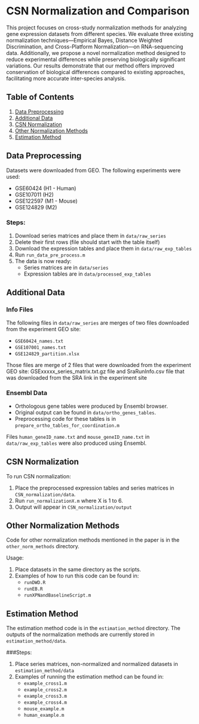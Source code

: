 # CSN Normalization and Comparison

This project focuses on cross-study normalization methods for analyzing gene expression datasets from different species. We evaluate three existing normalization techniques—Empirical Bayes, Distance Weighted Discrimination, and Cross-Platform Normalization—on RNA-sequencing data. Additionally, we propose a novel normalization method designed to reduce experimental differences while preserving biologically significant variations. Our results demonstrate that our method offers improved conservation of biological differences compared to existing approaches, facilitating more accurate inter-species analysis.

## Table of Contents
1. [Data Preprocessing](#data-preprocessing)
2. [Additional Data](#additional-data)
3. [CSN Normalization](#csn-normalization)
4. [Other Normalization Methods](#other-normalization-methods)
5. [Estimation Method](#estimation-method)

## Data Preprocessing

Datasets were downloaded from GEO. The following experiments were used:
- GSE60424 (H1 - Human)
- GSE107011 (H2)
- GSE122597 (M1 - Mouse)
- GSE124829 (M2)

### Steps:
1. Download series matrices and place them in `data/raw_series`
2. Delete their first rows (file should start with the table itself)
3. Download the expression tables and place them in `data/raw_exp_tables`
4. Run `run_data_pre_process.m`
5. The data is now ready: 
   - Series matrices are in `data/series`
   - Expression tables are in `data/processed_exp_tables`

## Additional Data

### Info Files
The following files in `data/raw_series` are merges of two files downloaded from the experiment GEO site:
- `GSE60424_names.txt`
- `GSE107001_names.txt`
- `GSE124829_partition.xlsx`

Those files are merge of 2 files that were downloaded from the experiment GEO site:
GSExxxxx_series_matrix.txt.gz file and SraRunInfo.csv file that was downloaded from the SRA link in the experiment site


### Ensembl Data
- Orthologous gene tables were produced by Ensembl browser. 
- Original output can be found in `data/ortho_genes_tables`.
- Preprocessing code for these tables is in `prepare_ortho_tables_for_coordination.m`

Files `human_geneID_name.txt` and `mouse_geneID_name.txt` in `data/raw_exp_tables` were also produced using Ensembl.

## CSN Normalization

To run CSN normalization:
1. Place the preprocessed expression tables and series matrices in `CSN_normalization/data`.
2. Run `run_normalizationX.m` where X is 1 to 6.
3. Output will appear in `CSN_normalization/output`

## Other Normalization Methods

Code for other normalization methods mentioned in the paper is in the `other_norm_methods` directory.

Usage:
1. Place datasets in the same directory as the scripts.
2. Examples of how to run this code can be found in:
   - `runDWD.R`
   - `runEB.R`
   - `runXPNandBaselineScript.m`

## Estimation Method

The estimation method code is in the `estimation_method` directory.
The outputs of the normalization methods are currently stored in `estimation_method/data`.

###Steps:
1. Place series matrices, non-normalized and normalized datasets in `estimation_method/data`
2. Examples of running the estimation method can be found in:
   - `example_cross1.m`
   - `example_cross2.m`
   - `example_cross3.m`
   - `example_cross4.m`
   - `mouse_example.m`
   - `human_example.m`
